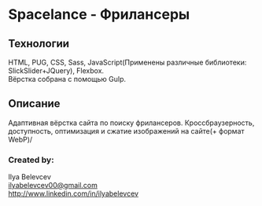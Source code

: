 # Spacelance - Фрилансеры  
## Технологии
  HTML, PUG, CSS, Sass, JavaScript(Применены различные библиотеки: SlickSlider+JQuery), Flexbox.  
  Вёрстка собрана с помощью Gulp.
## Описание
  Адаптивная вёрстка сайта по поиску фрилансеров. Кроссбраузерность, доступность, оптимизация и сжатие изображений на сайте(+ формат WebP)/
### Created by:
Ilya Belevcev  
ilyabelevcev00@gmail.com  
http://www.linkedin.com/in/ilyabelevcev
